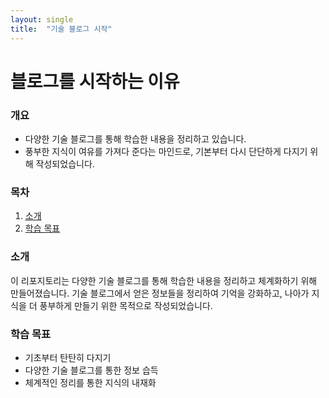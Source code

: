 ```yaml
---
layout: single
title:  "기술 블로그 시작"
---
```


# 블로그를 시작하는 이유

### 개요
- 다양한 기술 블로그를 통해 학습한 내용을 정리하고 있습니다.
- 풍부한 지식이 여유를 가져다 준다는 마인드로, 기본부터 다시 단단하게 다지기 위해 작성되었습니다.

### 목차
1. [소개](#소개)
2. [학습 목표](#학습-목표)

### 소개
이 리포지토리는 다양한 기술 블로그를 통해 학습한 내용을 정리하고 체계화하기 위해 만들어졌습니다. 
기술 블로그에서 얻은 정보들을 정리하여 기억을 강화하고, 나아가 지식을 더 풍부하게 만들기 위한 목적으로 작성되었습니다.

### 학습 목표
- 기초부터 탄탄히 다지기
- 다양한 기술 블로그를 통한 정보 습득
- 체계적인 정리를 통한 지식의 내재화
